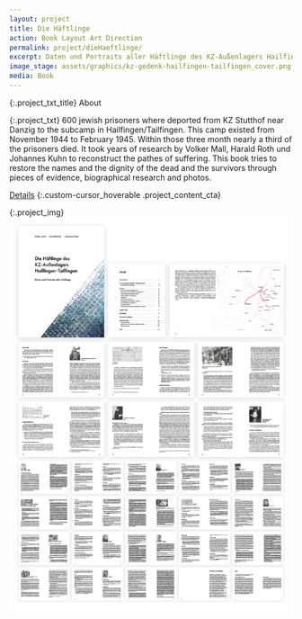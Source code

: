 ```yaml
---
layout: project
title: Die Häftlinge
action: Book Layout Art Direction
permalink: project/dieHaeftlinge/
excerpt: Daten und Portraits aller Häftlinge des KZ-Außenlagers Hailfingen·Tailfingen
image_stage: assets/graphics/kz-gedenk-hailfingen-tailfingen_cover.png
media: Book
---
```

{:.project_txt_title}
About

{:.project_txt}
600 jewish prisoners where deported from KZ Stutthof near Danzig to the
subcamp in Hailfingen/Tailfingen. This camp existed from November 1944 to
February 1945. Within those three month nearly a third of the prisoners died.
It took years of research by Volker Mall, Harald Roth und Johannes Kuhn to
reconstruct the pathes of suffering. This book tries to restore the names
and the dignity of the dead and the survivors through pieces of evidence,
biographical research and photos.

[Details](https://www.bod.de/buchshop/die-haeftlinge-des-kz-aussenlagers-hailfingentailfingen-volker-mall-9783752684094)
{:.custom-cursor_hoverable .project_content_cta}

{:.project_img}
![Impressions](/assets/graphics/project_dieHaeftlinge_01.png)